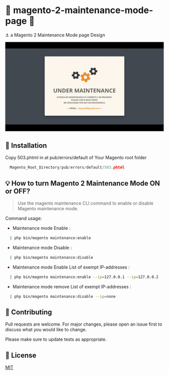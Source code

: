 # 🚧 magento-2-maintenance-mode-page 🚧

⚓ a Magento 2 Maintenance Mode page Design

![Maintenance Page](Service-Unavailable.gif?raw=true "under maintenance")

## 🤖 Installation

Copy 503.phtml in at pub/errors/default of Your Magento root folder

```python
  Magento_Root_Directory/pub/errors/default/503.phtml 
```

## 💡 How to turn Magento 2 Maintenance Mode ON or OFF?

>Use the magento maintenance CLI command to enable or disable Magento maintenance mode.

Command usage:

- Maintenance mode Enable :

```sh
  | php bin/magento maintenance:enable
```

- Maintenance mode Disable :

```sh
  | php bin/magento maintenance:disable
```

- Maintenance mode Enable List of exempt IP-addresses :

```sh
  | php bin/magento maintenance:enable --ip=127.0.0.1 --ip=127.0.0.2
```


- Maintenance mode remove List of exempt IP-addresses :

```sh
  | php bin/magento maintenance:disable --ip=none
```

## 🔗 Contributing
Pull requests are welcome. For major changes, please open an issue first to discuss what you would like to change.

Please make sure to update tests as appropriate.

## 📜 License
[MIT](https://github.com/AshrafHatia/magento-2-maintenance-mode-page/blob/master/LICENSE)